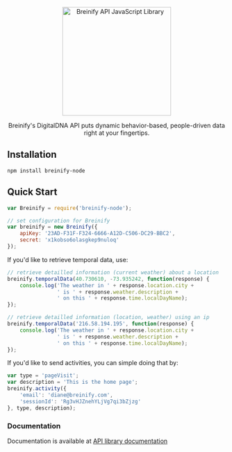 <p align="center">
  <img src="https://www.breinify.com/img/Breinify_logo.png" alt="Breinify API JavaScript Library" width="250">
</p>

<p align="center">
Breinify's DigitalDNA API puts dynamic behavior-based, people-driven data right at your fingertips.
</p>

Installation
------------

    npm install breinify-node

Quick Start
-----------

```javascript
var Breinify = require('breinify-node');

// set configuration for Breinify
var breinify = new Breinify({
    apiKey: '23AD-F31F-F324-6666-A12D-C506-DC29-BBC2',
    secret: 'x1kobso6olasgkep9nuloq'
});
```

If you'd like to retrieve temporal data, use:

```javascript
// retrieve detailled information (current weather) about a location
breinify.temporalData(40.730610, -73.935242, function(response) {
    console.log('The weather in ' + response.location.city + 
                ' is ' + response.weather.description + 
                ' on this ' + response.time.localDayName);
});

// retrieve detailled information (location, weather) using an ip
breinify.temporalData('216.58.194.195', function(response) {
    console.log('The weather in ' + response.location.city + 
                ' is ' + response.weather.description + 
                ' on this ' + response.time.localDayName);
});
```

If you'd like to send activities, you can simple doing that by:

```javascript
var type = 'pageVisit';
var description = 'This is the home page';
breinify.activity({ 
    'email': 'diane@breinify.com',
    'sessionId': 'Rg3vHJZnehYLjVg7qi3bZjzg'
}, type, description);
```

### Documentation
Documentation is available at [API library documentation](documentation/api.md)
